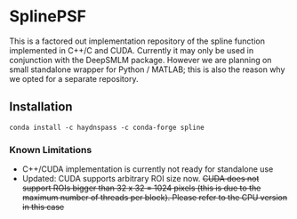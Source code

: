 # SplinePSF
This is a factored out implementation repository of the spline function implemented in C++/C and CUDA.
Currently it may only be used in conjunction with the DeepSMLM package. However we are planning on small standalone
wrapper for Python / MATLAB; this is also the reason why we opted for a separate repository.

## Installation

```
conda install -c haydnspass -c conda-forge spline
```

### Known Limitations

* C++/CUDA implementation is currently not ready for standalone use
* Updated: CUDA supports arbitrary ROI size now. ~~CUDA does not support ROIs bigger than 32 x 32 = 1024 pixels (this is due to the maximum number of threads per block). Please refer to the CPU version in this case~~
